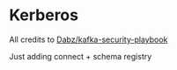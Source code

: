 # Kerberos

All credits to [Dabz/kafka-security-playbook](https://github.com/Dabz/kafka-security-playbook/tree/master/kerberos)

Just adding connect + schema registry